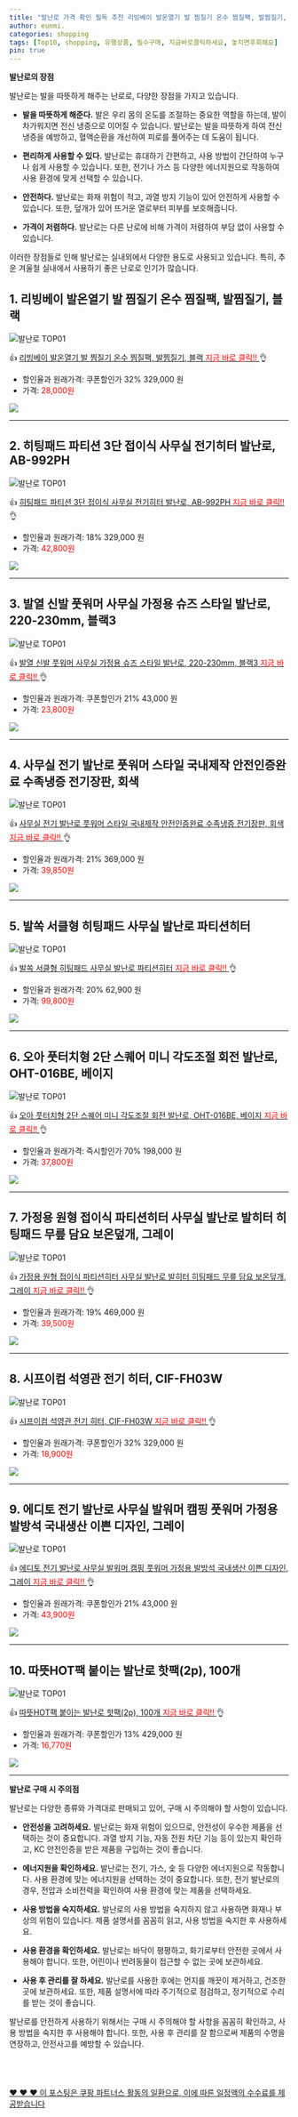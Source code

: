 ```yaml
---
title: "발난로 가격 확인 필독 추천 리빙베이 발온열기 발 찜질기 온수 찜질팩, 발찜질기, 블랙 비교 장점 구매가이드"
author: eunmi.
categories: shopping
tags: [Top10, shopping, 유행상품, 필수구매, 지금바로클릭하세요, 놓치면후회해요]
pin: true
---
```

**발난로의 장점**

발난로는 발을 따뜻하게 해주는 난로로, 다양한 장점을 가지고 있습니다.

* **발을 따뜻하게 해준다.** 발은 우리 몸의 온도를 조절하는 중요한 역할을 하는데, 발이 차가워지면 전신 냉증으로 이어질 수 있습니다. 발난로는 발을 따뜻하게 하여 전신 냉증을 예방하고, 혈액순환을 개선하여 피로를 풀어주는 데 도움이 됩니다.

* **편리하게 사용할 수 있다.** 발난로는 휴대하기 간편하고, 사용 방법이 간단하여 누구나 쉽게 사용할 수 있습니다. 또한, 전기나 가스 등 다양한 에너지원으로 작동하여 사용 환경에 맞게 선택할 수 있습니다.

* **안전하다.** 발난로는 화재 위험이 적고, 과열 방지 기능이 있어 안전하게 사용할 수 있습니다. 또한, 덮개가 있어 뜨거운 열로부터 피부를 보호해줍니다.

* **가격이 저렴하다.** 발난로는 다른 난로에 비해 가격이 저렴하여 부담 없이 사용할 수 있습니다.

이러한 장점들로 인해 발난로는 실내외에서 다양한 용도로 사용되고 있습니다. 특히, 추운 겨울철 실내에서 사용하기 좋은 난로로 인기가 많습니다.

   

## 1. 리빙베이 발온열기 발 찜질기 온수 찜질팩, 발찜질기, 블랙

![발난로 TOP01](https://thumbnail10.coupangcdn.com/thumbnails/remote/230x230ex/image/vendor_inventory/66e3/897d105ed414c994c8d99999edd9c91197e665098b96cb1f34c2bb3e11ae.jpg)


👍 [리빙베이 발온열기 발 찜질기 온수 찜질팩, 발찜질기, 블랙 <font color=red> 지금 바로 클릭!! </font> ](https://link.coupang.com/re/AFFSDP?lptag=AF3617701&subid=GithubCoopas&pageKey=7034752928&traceid=V0-153&itemId=17374642841&vendorItemId=84544411836) 👌 


- 할인율과 원래가격: 쿠폰할인가 32%  329,000   원
- 가격: <span style='color:red'>28,000원</span>

[![](/discount_price.png)](https://link.coupang.com/re/AFFSDP?lptag=AF3617701&subid=GithubCoopas&pageKey=7034752928&traceid=V0-153&itemId=17374642841&vendorItemId=84544411836)

---


   

## 2. 히팅패드 파티션 3단 접이식 사무실 전기히터 발난로, AB-992PH

![발난로 TOP01](https://thumbnail10.coupangcdn.com/thumbnails/remote/230x230ex/image/vendor_inventory/acc9/9d5ddf4123a023b980883696a64f2b30e0b742c0656318f4e6feaea2be8d.jpg)


👍 [히팅패드 파티션 3단 접이식 사무실 전기히터 발난로, AB-992PH <font color=red> 지금 바로 클릭!! </font> ](https://link.coupang.com/re/AFFSDP?lptag=AF3617701&subid=GithubCoopas&pageKey=6774858421&traceid=V0-153&itemId=15916553673&vendorItemId=83123971836) 👌 


- 할인율과 원래가격: 18%  329,000   원
- 가격: <span style='color:red'>42,800원</span>

[![](/discount_price.png)](https://link.coupang.com/re/AFFSDP?lptag=AF3617701&subid=GithubCoopas&pageKey=6774858421&traceid=V0-153&itemId=15916553673&vendorItemId=83123971836)

---


   

## 3. 발열 신발 풋워머 사무실 가정용 슈즈 스타일 발난로, 220-230mm, 블랙3

![발난로 TOP01](https://thumbnail7.coupangcdn.com/thumbnails/remote/230x230ex/image/vendor_inventory/7c40/937571c16175047e7bd14f58bd92dbcfdbcdcfb2a9d815db98c9e86dce9f.jpg)


👍 [발열 신발 풋워머 사무실 가정용 슈즈 스타일 발난로, 220-230mm, 블랙3 <font color=red> 지금 바로 클릭!! </font> ](https://link.coupang.com/re/AFFSDP?lptag=AF3617701&subid=GithubCoopas&pageKey=6854330199&traceid=V0-153&itemId=20633974619&vendorItemId=87707921056) 👌 


- 할인율과 원래가격: 쿠폰할인가 21%  43,000   원
- 가격: <span style='color:red'>23,800원</span>

[![](/discount_price.png)](https://link.coupang.com/re/AFFSDP?lptag=AF3617701&subid=GithubCoopas&pageKey=6854330199&traceid=V0-153&itemId=20633974619&vendorItemId=87707921056)

---


   

## 4. 사무실 전기 발난로 풋워머 스타일 국내제작 안전인증완료 수족냉증 전기장판, 회색

![발난로 TOP01](https://thumbnail6.coupangcdn.com/thumbnails/remote/230x230ex/image/vendor_inventory/390b/6b484e9b572c8475d136a405d699173f749fee2a4ab4e74729c6bc258027.jpg)


👍 [사무실 전기 발난로 풋워머 스타일 국내제작 안전인증완료 수족냉증 전기장판, 회색 <font color=red> 지금 바로 클릭!! </font> ](https://link.coupang.com/re/AFFSDP?lptag=AF3617701&subid=GithubCoopas&pageKey=6875339940&traceid=V0-153&itemId=16460838860&vendorItemId=83650897028) 👌 


- 할인율과 원래가격: 21%  369,000   원
- 가격: <span style='color:red'>39,850원</span>

[![](/discount_price.png)](https://link.coupang.com/re/AFFSDP?lptag=AF3617701&subid=GithubCoopas&pageKey=6875339940&traceid=V0-153&itemId=16460838860&vendorItemId=83650897028)

---


   

## 5. 발쏙 서클형 히팅패드 사무실 발난로 파티션히터

![발난로 TOP01](https://thumbnail7.coupangcdn.com/thumbnails/remote/230x230ex/image/vendor_inventory/f48c/cfaa3c91c80c454723e37bc2795b1a0570463590f0290c18600e6d337b08.jpg)


👍 [발쏙 서클형 히팅패드 사무실 발난로 파티션히터 <font color=red> 지금 바로 클릭!! </font> ](https://link.coupang.com/re/AFFSDP?lptag=AF3617701&subid=GithubCoopas&pageKey=7683490341&traceid=V0-153&itemId=20528081297&vendorItemId=87600819099) 👌 


- 할인율과 원래가격: 20%  62,900   원
- 가격: <span style='color:red'>99,800원</span>

[![](/discount_price.png)](https://link.coupang.com/re/AFFSDP?lptag=AF3617701&subid=GithubCoopas&pageKey=7683490341&traceid=V0-153&itemId=20528081297&vendorItemId=87600819099)

---


   

## 6. 오아 풋터치형 2단 스퀘어 미니 각도조절 회전 발난로, OHT-016BE, 베이지

![발난로 TOP01](https://thumbnail9.coupangcdn.com/thumbnails/remote/230x230ex/image/retail/images/2023/08/29/15/7/2db44d9e-2bbe-498b-9a0a-2617bdc60f20.png)


👍 [오아 풋터치형 2단 스퀘어 미니 각도조절 회전 발난로, OHT-016BE, 베이지 <font color=red> 지금 바로 클릭!! </font> ](https://link.coupang.com/re/AFFSDP?lptag=AF3617701&subid=GithubCoopas&pageKey=6854394591&traceid=V0-153&itemId=19920409949&vendorItemId=87020127244) 👌 


- 할인율과 원래가격: 즉시할인가 70%  198,000   원
- 가격: <span style='color:red'>37,800원</span>

[![](/discount_price.png)](https://link.coupang.com/re/AFFSDP?lptag=AF3617701&subid=GithubCoopas&pageKey=6854394591&traceid=V0-153&itemId=19920409949&vendorItemId=87020127244)

---


   

## 7. 가정용 원형 접이식 파티션히터 사무실 발난로 발히터 히팅패드 무릎 담요 보온덮개, 그레이

![발난로 TOP01](https://thumbnail6.coupangcdn.com/thumbnails/remote/230x230ex/image/vendor_inventory/b052/109ad2543b49115847bf7ae342d772115615fc3b4db4726219ae8109657a.jpg)


👍 [가정용 원형 접이식 파티션히터 사무실 발난로 발히터 히팅패드 무릎 담요 보온덮개, 그레이 <font color=red> 지금 바로 클릭!! </font> ](https://link.coupang.com/re/AFFSDP?lptag=AF3617701&subid=GithubCoopas&pageKey=6982287134&traceid=V0-153&itemId=17060421225&vendorItemId=84234735651) 👌 


- 할인율과 원래가격: 19%  469,000   원
- 가격: <span style='color:red'>39,500원</span>

[![](/discount_price.png)](https://link.coupang.com/re/AFFSDP?lptag=AF3617701&subid=GithubCoopas&pageKey=6982287134&traceid=V0-153&itemId=17060421225&vendorItemId=84234735651)

---


   

## 8. 시프이컴 석영관 전기 히터, CIF-FH03W

![발난로 TOP01](https://thumbnail7.coupangcdn.com/thumbnails/remote/230x230ex/image/retail/images/1830522017897524-ed1fd93d-041e-424c-b710-cdc170b434ea.jpg)


👍 [시프이컴 석영관 전기 히터, CIF-FH03W <font color=red> 지금 바로 클릭!! </font> ](https://link.coupang.com/re/AFFSDP?lptag=AF3617701&subid=GithubCoopas&pageKey=2245605588&traceid=V0-153&itemId=3837344112&vendorItemId=71822165383) 👌 


- 할인율과 원래가격: 쿠폰할인가 32%  329,000   원
- 가격: <span style='color:red'>18,900원</span>

[![](/discount_price.png)](https://link.coupang.com/re/AFFSDP?lptag=AF3617701&subid=GithubCoopas&pageKey=2245605588&traceid=V0-153&itemId=3837344112&vendorItemId=71822165383)

---


   

## 9. 에디토 전기 발난로 사무실 발워머 캠핑 풋워머 가정용 발방석 국내생산 이쁜 디자인, 그레이

![발난로 TOP01](https://thumbnail10.coupangcdn.com/thumbnails/remote/230x230ex/image/vendor_inventory/9e82/88e6e14ed37a9e4dcf5c74b4c14015c492b800fde94d516d567b9a2571be.png)


👍 [에디토 전기 발난로 사무실 발워머 캠핑 풋워머 가정용 발방석 국내생산 이쁜 디자인, 그레이 <font color=red> 지금 바로 클릭!! </font> ](https://link.coupang.com/re/AFFSDP?lptag=AF3617701&subid=GithubCoopas&pageKey=7631998715&traceid=V0-153&itemId=20258247982&vendorItemId=87345908462) 👌 


- 할인율과 원래가격: 쿠폰할인가 21%  43,000   원
- 가격: <span style='color:red'>43,900원</span>

[![](/discount_price.png)](https://link.coupang.com/re/AFFSDP?lptag=AF3617701&subid=GithubCoopas&pageKey=7631998715&traceid=V0-153&itemId=20258247982&vendorItemId=87345908462)

---


   

## 10. 따뜻HOT팩 붙이는 발난로 핫팩(2p), 100개

![발난로 TOP01](https://thumbnail7.coupangcdn.com/thumbnails/remote/230x230ex/image/vendor_inventory/e796/3c1981975e136124ae33857c103e2c923fa091e8f1338f669f65f1672e3a.jpg)


👍 [따뜻HOT팩 붙이는 발난로 핫팩(2p), 100개 <font color=red> 지금 바로 클릭!! </font> ](https://link.coupang.com/re/AFFSDP?lptag=AF3617701&subid=GithubCoopas&pageKey=7072250210&traceid=V0-153&itemId=16051514738&vendorItemId=87440415857) 👌 


- 할인율과 원래가격: 쿠폰할인가 13%  429,000   원
- 가격: <span style='color:red'>16,770원</span>

[![](/discount_price.png)](https://link.coupang.com/re/AFFSDP?lptag=AF3617701&subid=GithubCoopas&pageKey=7072250210&traceid=V0-153&itemId=16051514738&vendorItemId=87440415857)

---
**발난로 구매 시 주의점**

발난로는 다양한 종류와 가격대로 판매되고 있어, 구매 시 주의해야 할 사항이 있습니다.

* **안전성을 고려하세요.** 발난로는 화재 위험이 있으므로, 안전성이 우수한 제품을 선택하는 것이 중요합니다. 과열 방지 기능, 자동 전원 차단 기능 등이 있는지 확인하고, KC 안전인증을 받은 제품을 구입하는 것이 좋습니다.

* **에너지원을 확인하세요.** 발난로는 전기, 가스, 숯 등 다양한 에너지원으로 작동합니다. 사용 환경에 맞는 에너지원을 선택하는 것이 중요합니다. 또한, 전기 발난로의 경우, 전압과 소비전력을 확인하여 사용 환경에 맞는 제품을 선택하세요.

* **사용 방법을 숙지하세요.** 발난로의 사용 방법을 숙지하지 않고 사용하면 화재나 부상의 위험이 있습니다. 제품 설명서를 꼼꼼히 읽고, 사용 방법을 숙지한 후 사용하세요.

* **사용 환경을 확인하세요.** 발난로는 바닥이 평평하고, 화기로부터 안전한 곳에서 사용해야 합니다. 또한, 어린이나 반려동물이 접근할 수 없는 곳에 보관하세요.

* **사용 후 관리를 잘 하세요.** 발난로를 사용한 후에는 먼지를 깨끗이 제거하고, 건조한 곳에 보관하세요. 또한, 제품 설명서에 따라 주기적으로 점검하고, 정기적으로 수리를 받는 것이 좋습니다.

발난로를 안전하게 사용하기 위해서는 구매 시 주의해야 할 사항을 꼼꼼히 확인하고, 사용 방법을 숙지한 후 사용해야 합니다. 또한, 사용 후 관리를 잘 함으로써 제품의 수명을 연장하고, 안전사고를 예방할 수 있습니다.<br><br><br><br><br> [ ❤ ❤ ❤ 이 포스팅은 쿠팡 파트너스 활동의 일환으로, 이에 따른 일정액의 수수료를 제공받습니다](https://link.coupang.com/a/bcEFyh)